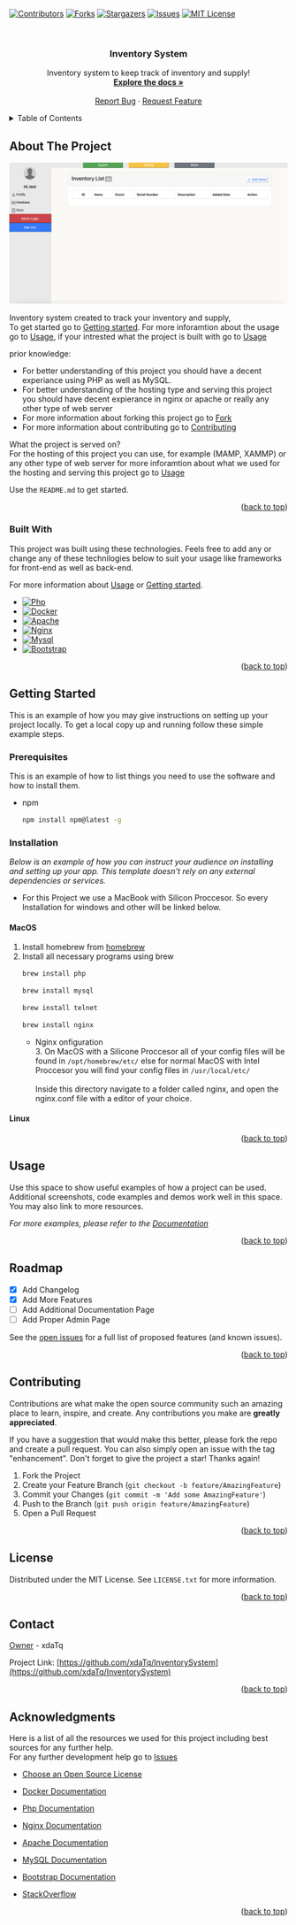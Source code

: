 <!-- Improved compatibility of back to top link: See: https://github.com/othneildrew/Best-README-Template/pull/73 -->
<a name="readme-top"></a>
<!--
*** Thanks for checking out the Best-README-Template. If you have a suggestion
*** that would make this better, please fork the repo and create a pull request
*** or simply open an issue with the tag "enhancement".
*** Don't forget to give the project a star!
*** Thanks again! Now go create something AMAZING! :D
-->



<!-- PROJECT SHIELDS -->
<!--
*** I'm using markdown "reference style" links for readability.
*** Reference links are enclosed in brackets [ ] instead of parentheses ( ).
*** See the bottom of this document for the declaration of the reference variables
*** for contributors-url, forks-url, etc. This is an optional, concise syntax you may use.
*** https://www.markdownguide.org/basic-syntax/#reference-style-links
-->
[![Contributors][contributors-shield]][contributors-url]
[![Forks][forks-shield]][forks-url]
[![Stargazers][stars-shield]][stars-url]
[![Issues][issues-shield]][issues-url]
[![MIT License][license-shield]][license-url]


<!-- PROJECT LOGO -->
<br />
<div align="center">
    <!-- optional logo
  <a href="https://github.com/xdaTq/InventorySystem">
    <img src="images/logo.png" alt="Logo" width="80" height="80">
  </a>
  -->

  <h3 align="center">Inventory System</h3>

  <p align="center">
    Inventory system to keep track of inventory and supply!
    <br />
    <a href="https://github.com/xdaTq/InventorySystem"><strong>Explore the docs »</strong></a>
    <br />
    <br />
    <a href="https://github.com/xdaTq/InventorySystem/issues">Report Bug</a>
    ·
    <a href="https://github.com/xdaTq/InventorySystem/issues">Request Feature</a>
  </p>
</div>



<!-- TABLE OF CONTENTS -->
<details>
  <summary>Table of Contents</summary>
  <ol>
    <li>
      <a href="#about-the-project">About The Project</a>
      <ul>
        <li><a href="#built-with">Built With</a></li>
      </ul>
    </li>
    <li>
      <a href="#getting-started">Getting Started</a>
      <ul>
        <li><a href="#prerequisites">Prerequisites</a></li>
        <li><a href="#installation">Installation</a></li>
      </ul>
    </li>
    <li><a href="#usage">Usage</a></li>
    <li><a href="#roadmap">Roadmap</a></li>
    <li><a href="#contributing">Contributing</a></li>
    <li><a href="#license">License</a></li>
    <li><a href="#contact">Contact</a></li>
    <li><a href="#acknowledgments">Acknowledgments</a></li>
  </ol>
</details>



<!-- ABOUT THE PROJECT -->
## About The Project

![Product Name Screen Shot][product-screenshot]

Inventory system created to track your inventory and supply, <br>
To get started go to <a href="#getting-started">Getting started</a>.
For more inforamtion about the usage go to <a href="#usage">Usage</a>,
if your intrested what the project is built with go to <a href="#built-with">Usage</a>

prior knowledge:
* For better understanding of this project you should have a decent experiance using PHP as well as MySQL.
* For better understanding of the hosting type and serving this project you should have decent expierance in nginx or apache or really any other type of web server
* For more information about forking this project go to <a href="#">Fork</a>
* For more information about contributing go to <a href="#contributing">Contributing</a>

What the project is served on? <br>
For the hosting of this project you can use, for example (MAMP, XAMMP) or any other type of web server for more inforamtion about what we used for the hosting and serving this project go to <a href="#built-with">Usage</a>

Use the `README.md` to get started.

<p align="right">(<a href="#readme-top">back to top</a>)</p>


### Built With

This project was built using these technologies. Feels free to add any or change any of these technilogies below to suit your usage like frameworks for front-end as well as back-end.

For more information about <a href="#usage">Usage</a> or <a href="#getting-started">Getting started</a>.

* [![Php][Php.net]][Php-url]
* [![Docker][Docker.com]][Docker-url]
* [![Apache][Apache.org]][Apache-url]
* [![Nginx][Nginx.com]][Nginx-url]
* [![Mysql][Mysql.com]][Mysql-url]
* [![Bootstrap][Bootstrap.com]][Bootstrap-url]

<p align="right">(<a href="#readme-top">back to top</a>)</p>



<!-- GETTING STARTED -->
## Getting Started

This is an example of how you may give instructions on setting up your project locally.
To get a local copy up and running follow these simple example steps.

### Prerequisites

This is an example of how to list things you need to use the software and how to install them.
* npm
  ```sh
  npm install npm@latest -g
  ```

### Installation

_Below is an example of how you can instruct your audience on installing and setting up your app. This template doesn't rely on any external dependencies or services._

* For this Project we use a MacBook with Silicon Proccesor. So every Installation for windows and other will be linked below.

#### MacOS
1. Install homebrew from [homebrew](https://brew.sh)
2. Install all necessary programs using brew
   ```sh
   brew install php
   ```
   ```sh
   brew install mysql
   ```
   ```sh
   brew install telnet
   ```
   ```sh
   brew install nginx
   ```
    * Nginx onfiguration <br>
      3. On MacOS with a Silicone Proccesor all of your config files will be found in `/opt/homebrew/etc/` else for normal MacOS with Intel Proccesor you will find your config files in `/usr/local/etc/` 
      <br>
      <br>
        Inside this directory navigate to a folder called nginx, and open the nginx.conf file with a editor of your choice.
#### Linux


<p align="right">(<a href="#readme-top">back to top</a>)</p>



<!-- USAGE EXAMPLES -->
## Usage

Use this space to show useful examples of how a project can be used. Additional screenshots, code examples and demos work well in this space. You may also link to more resources.

_For more examples, please refer to the [Documentation](https://example.com)_

<p align="right">(<a href="#readme-top">back to top</a>)</p>



<!-- ROADMAP -->
## Roadmap

- [x] Add Changelog
- [x] Add More Features
- [ ] Add Additional Documentation Page
- [ ] Add Proper Admin Page

See the [open issues](https://github.com/xdaTq/InventorySystem/issues) for a full list of proposed features (and known issues).

<p align="right">(<a href="#readme-top">back to top</a>)</p>



<!-- CONTRIBUTING -->
## Contributing

Contributions are what make the open source community such an amazing place to learn, inspire, and create. Any contributions you make are **greatly appreciated**.

If you have a suggestion that would make this better, please fork the repo and create a pull request. You can also simply open an issue with the tag "enhancement".
Don't forget to give the project a star! Thanks again!

1. Fork the Project
2. Create your Feature Branch (`git checkout -b feature/AmazingFeature`)
3. Commit your Changes (`git commit -m 'Add some AmazingFeature'`)
4. Push to the Branch (`git push origin feature/AmazingFeature`)
5. Open a Pull Request

<p align="right">(<a href="#readme-top">back to top</a>)</p>



<!-- LICENSE -->
## License

Distributed under the MIT License. See `LICENSE.txt` for more information.

<p align="right">(<a href="#readme-top">back to top</a>)</p>



<!-- CONTACT -->
## Contact

[Owner](https://github/xdaTq/) - xdaTq

Project Link: [https://github.com/xdaTq/InventorySystem](https://github.com/xdaTq/InventorySystem)

<p align="right">(<a href="#readme-top">back to top</a>)</p>



<!-- ACKNOWLEDGMENTS -->
## Acknowledgments

Here is a list of all the resources we used for this project including best sources for any further help. <br>
For any further development help go to <a href="https://github.com/xdaTq/InventorySystem/issues">Issues</a>

* [Choose an Open Source License](https://choosealicense.com)
* [Docker Documentation](https://docs.docker.com/)
* [Php Documentation](https://www.php.net/docs.php)
* [Nginx Documentation](https://nginx.org/en/docs/)
* [Apache Documentation](https://httpd.apache.org/docs/)
* [MySQL Documentation](https://dev.mysql.com/doc/)
* [Bootstrap Documentation](https://getbootstrap.com/docs/5.2/getting-started/introduction/)

* [StackOverflow](https://stackoverflow.com)


<p align="right">(<a href="#readme-top">back to top</a>)</p>


<!-- MARKDOWN LINKS & IMAGES -->
<!-- https://www.markdownguide.org/basic-syntax/#reference-style-links -->
[contributors-shield]: https://img.shields.io/github/contributors/xdaTq/InventorySystem.svg?style=for-the-badge
[contributors-url]: https://github.com/xdaTq/InventorySystem/graphs/contributors
[forks-shield]: https://img.shields.io/github/forks/xdaTq/InventorySystem.svg?style=for-the-badge
[forks-url]: https://github.com/xdaTq/InventorySystem/network/members
[stars-shield]: https://img.shields.io/github/stars/xdaTq/InventorySystem.svg?style=for-the-badge
[stars-url]: https://github.com/xdaTq/InventorySystem/stargazers
[issues-shield]: https://img.shields.io/github/issues/xdaTq/InventorySystem.svg?style=for-the-badge
[issues-url]: https://github.com/xdaTq/InventorySystem/issues
[license-shield]: https://img.shields.io/github/license/xdaTq/InventorySystem.svg?style=for-the-badge
[license-url]: https://github.com/othneildrew/Best-README-Template/blob/master/LICENSE.txt
[product-screenshot]: img/screenshot.png
<!-- Built with --->
[Apache.org]: https://img.shields.io/badge/apache-000000?style=for-the-badge&logo=apache&logoColor=c92038
[Apache-url]: https://apache.org/
[Nginx.com]: https://img.shields.io/badge/Nginx-20232A?style=for-the-badge&logo=Nginx&logoColor=039138
[Nginx-url]: https://nginx.com/
[Mysql.com]: https://img.shields.io/badge/Mysql-02758f?style=for-the-badge&logo=mysql&logoColor=f29111
[Mysql-url]: https://mysql.com/
[Bootstrap.com]: https://img.shields.io/badge/Bootstrap-563D7C?style=for-the-badge&logo=bootstrap&logoColor=white
[Bootstrap-url]: https://getbootstrap.com
[Php.net]: https://img.shields.io/badge/Php-0769AD?style=for-the-badge&logo=php&logoColor=white
[Php-url]: https://www.php.net
[Docker.com]: https://img.shields.io/badge/Docker-2496ed?style=for-the-badge&logo=docker&logoColor=white
[Docker-url]: https://www.docker.com 
